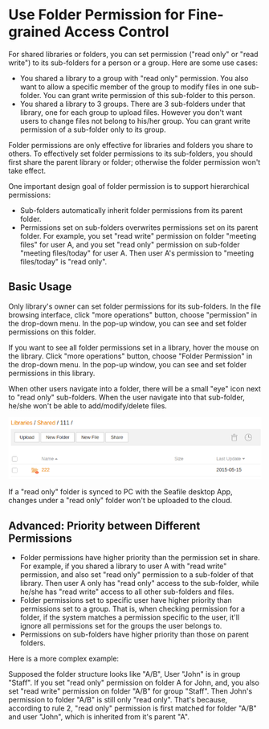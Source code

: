 # Use Folder Permission for Fine-grained Access Control

For shared libraries or folders, you can set permission ("read only" or "read write") to its sub-folders for a person or a group. Here are some use cases:

* You shared a library to a group with "read only" permission. You also want to allow a specific member of the group to modify files in one sub-folder. You can grant write permission of this sub-folder to this person.
* You shared a library to 3 groups. There are 3 sub-folders under that library, one for each group to upload files. However you don't want users to change files not belong to his/her group. You can grant write permission of a sub-folder only to its group.

Folder permissions are only effective for libraries and folders you share to others. To effectively set folder permissions to its sub-folders, you should first share the parent library or folder; otherwise the folder permission won't take effect.

One important design goal of folder permission is to support hierarchical permissions:

* Sub-folders automatically inherit folder permissions from its parent folder.
* Permissions set on sub-folders overwrites permissions set on its parent folder. For example, you set "read write" permission on folder "meeting files" for user A, and you set "read only" permission on sub-folder "meeting files/today" for user A. Then user A's permission to "meeting files/today" is "read only".

## Basic Usage

Only library's owner can set folder permissions for its sub-folders. In the file browsing interface, click "more operations" button, choose "permission" in the drop-down menu. In the pop-up window, you can see and set folder permissions on this folder.

If you want to see all folder permissions set in a library, hover the mouse on the library. Click "more operations" button, choose "Folder Permission" in the drop-down menu. In the pop-up window, you can see and set folder permissions in this library.

When other users navigate into a folder, there will be a small "eye" icon next to "read only" sub-folders. When the user navigate into that sub-folder, he/she won't be able to add/modify/delete files.

![](./imgs/web_folder_perm_ro.png)

If a "read only" folder is synced to PC with the Seafile desktop App, changes under a "read only" folder won't be uploaded to the cloud.

## Advanced: Priority between Different Permissions

* Folder permissions have higher priority than the permission set in share. For example, if you shared a library to user A with "read write" permission, and also set "read only" permission to a sub-folder of that library. Then user A only has "read only" access to the sub-folder, while he/she has "read write" access to all other sub-folders and files.
* Folder permissions set to specific user have higher priority than permissions set to a group. That is, when checking permission for a folder, if the system matches a permission specific to the user, it'll ignore all permissions set for the groups the user belongs to.
* Permissions on sub-folders have higher priority than those on parent folders.

Here is a more complex example:

Supposed the folder structure looks like "A/B", User "John" is in group "Staff". If you set "read only" permission on folder A for John, and, you also set "read write" permission on folder "A/B" for group "Staff". Then John's permission to folder "A/B" is still only "read only". That's because, according to rule 2, "read only" permission is first matched for folder "A/B" and user "John", which is inherited from it's parent "A".